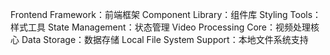 Frontend Framework：前端框架
Component Library：组件库
Styling Tools：样式工具
State Management：状态管理
Video Processing Core：视频处理核心
Data Storage：数据存储
Local File System Support：本地文件系统支持